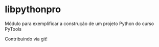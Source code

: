 # libpythonpro
Módulo para exemplificar a construção de um projeto Python do curso PyTools


Contribuindo via git!